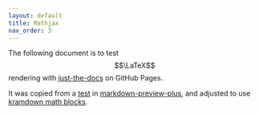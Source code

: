 ```yaml
---
layout: default
title: Mathjax
nav_order: 3
---
```


The following document is to test $$\LaTeX$$ rendering with
[just-the-docs](https://github.com/pmarsceill/just-the-docs) on GitHub Pages.

It was copied from a
[test](https://github.com/atom-community/markdown-preview-plus/blob/master/EXAMPLE.md)
in [markdown-preview-plus](https://atom.io/packages/markdown-preview-plus),
and adjusted to use
[kramdown math blocks](https://kramdown.gettalong.org/syntax.html#math-blocks).
